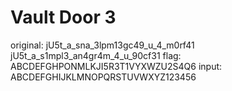 # Vault Door 3

original: jU5t_a_sna_3lpm13gc49_u_4_m0rf41
          jU5t_a_s1mpl3_an4gr4m_4_u_90cf31
flag:     ABCDEFGHPONMLKJI5R3T1VYXWZU2S4Q6
input:    ABCDEFGHIJKLMNOPQRSTUVWXYZ123456
